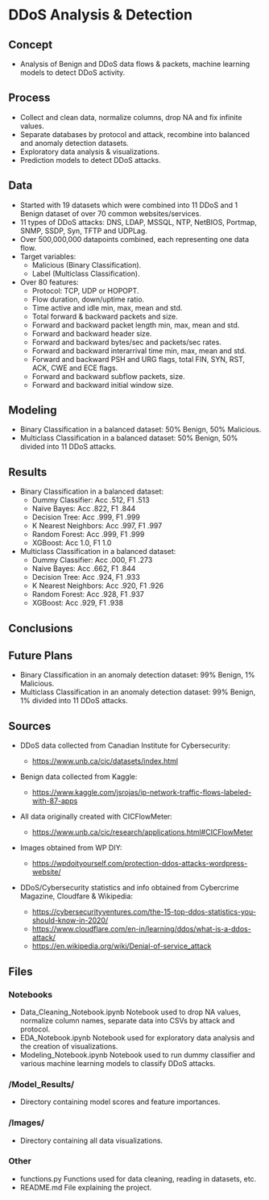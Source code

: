 # DDoS Analysis & Detection
## Concept
- Analysis of Benign and DDoS data flows & packets, machine learning models to detect DDoS activity.

## Process
- Collect and clean data, normalize columns, drop NA and fix infinite values.
- Separate databases by protocol and attack, recombine into balanced and anomaly detection datasets.
- Exploratory data analysis & visualizations.
- Prediction models to detect DDoS attacks.

## Data
- Started with 19 datasets which were combined into 11 DDoS and 1 Benign dataset of over 70 common websites/services.
- 11 types of DDoS attacks: DNS, LDAP, MSSQL, NTP, NetBIOS, Portmap, SNMP, SSDP, Syn, TFTP and UDPLag.
- Over 500,000,000 datapoints combined, each representing one data flow.
- Target variables:
  - Malicious (Binary Classification).
  - Label (Multiclass Classification).
- Over 80 features:
  - Protocol: TCP, UDP or HOPOPT.
  - Flow duration, down/uptime ratio.
  - Time active and idle min, max, mean and std.
  - Total forward & backward packets and size.
  - Forward and backward packet length min, max, mean and std.
  - Forward and backward header size.
  - Forward and backward bytes/sec and packets/sec rates.
  - Forward and backward interarrival time min, max, mean and std.
  - Forward and backward PSH and URG flags, total FIN, SYN, RST, ACK, CWE and ECE flags.
  - Forward and backward subflow packets, size.
  - Forward and backward initial window size.

## Modeling
- Binary Classification in a balanced dataset:
  50% Benign, 50% Malicious.
- Multiclass Classification in a balanced dataset:
  50% Benign, 50% divided into 11 DDoS attacks.
  
## Results
- Binary Classification in a balanced dataset:
  - Dummy Classifier: Acc .512, F1 .513
  - Naive Bayes: Acc .822, F1 .844
  - Decision Tree: Acc .999, F1 .999
  - K Nearest Neighbors: Acc .997, F1 .997
  - Random Forest: Acc .999, F1 .999
  - XGBoost: Acc 1.0, F1 1.0
- Multiclass Classification in a balanced dataset:
  - Dummy Classifier: Acc .000, F1 .273
  - Naive Bayes: Acc .662, F1 .844
  - Decision Tree: Acc .924, F1 .933
  - K Nearest Neighbors: Acc .920, F1 .926
  - Random Forest: Acc .928, F1 .937
  - XGBoost: Acc .929, F1 .938
  
## Conclusions


## Future Plans
- Binary Classification in an anomaly detection dataset:
  99% Benign, 1% Malicious.
- Multiclass Classification in an anomaly detection dataset:
  99% Benign, 1% divided into 11 DDoS attacks.

## Sources
- DDoS data collected from Canadian Institute for Cybersecurity:
  - https://www.unb.ca/cic/datasets/index.html

- Benign data collected from Kaggle:
  - https://www.kaggle.com/jsrojas/ip-network-traffic-flows-labeled-with-87-apps

- All data originally created with CICFlowMeter:
  - https://www.unb.ca/cic/research/applications.html#CICFlowMeter
  
- Images obtained from WP DIY:
  - https://wpdoityourself.com/protection-ddos-attacks-wordpress-website/

- DDoS/Cybersecurity statistics and info obtained from Cybercrime Magazine, Cloudfare & Wikipedia:
  - https://cybersecurityventures.com/the-15-top-ddos-statistics-you-should-know-in-2020/
  - https://www.cloudflare.com/en-in/learning/ddos/what-is-a-ddos-attack/
  - https://en.wikipedia.org/wiki/Denial-of-service_attack
 
## Files 
### Notebooks
- Data_Cleaning_Notebook.ipynb
  Notebook used to drop NA values, normalize column names, separate data into CSVs by attack and protocol.
- EDA_Notebook.ipynb
  Notebook used for exploratory data analysis and the creation of visualizations.
- Modeling_Notebook.ipynb
  Notebook used to run dummy classifier and various machine learning models to classify DDoS attacks.

### /Model_Results/
- Directory containing model scores and feature importances.
  
### /Images/
- Directory containing all data visualizations.

### Other
- functions.py
  Functions used for data cleaning, reading in datasets, etc.
- README.md
  File explaining the project.
